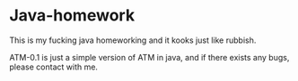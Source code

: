 # Java-homework
This is my fucking java homeworking and it kooks just like rubbish.

ATM-0.1 is just a simple version of ATM in java, and if there exists any bugs, please contact with me.
